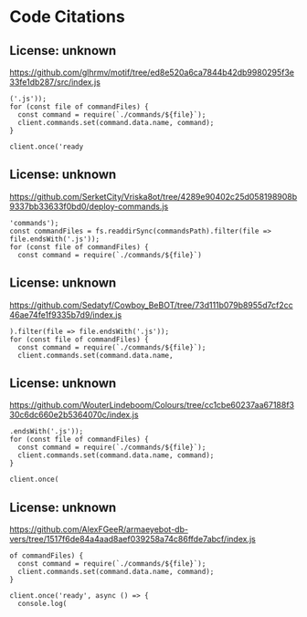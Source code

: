 # Code Citations

## License: unknown
https://github.com/glhrmv/motif/tree/ed8e520a6ca7844b42db9980295f3e33fe1db287/src/index.js

```
('.js'));
for (const file of commandFiles) {
  const command = require(`./commands/${file}`);
  client.commands.set(command.data.name, command);
}

client.once('ready
```


## License: unknown
https://github.com/SerketCity/Vriska8ot/tree/4289e90402c25d058198908b9337bb33633f0bd0/deploy-commands.js

```
'commands');
const commandFiles = fs.readdirSync(commandsPath).filter(file => file.endsWith('.js'));
for (const file of commandFiles) {
  const command = require(`./commands/${file}`)
```


## License: unknown
https://github.com/Sedatyf/Cowboy_BeBOT/tree/73d111b079b8955d7cf2cc46ae74fe1f9335b7d9/index.js

```
).filter(file => file.endsWith('.js'));
for (const file of commandFiles) {
  const command = require(`./commands/${file}`);
  client.commands.set(command.data.name,
```


## License: unknown
https://github.com/WouterLindeboom/Colours/tree/cc1cbe60237aa67188f330c6dc660e2b5364070c/index.js

```
.endsWith('.js'));
for (const file of commandFiles) {
  const command = require(`./commands/${file}`);
  client.commands.set(command.data.name, command);
}

client.once(
```


## License: unknown
https://github.com/AlexFGeeR/armaeyebot-db-vers/tree/1517f6de84a4aad8aef039258a74c86ffde7abcf/index.js

```
of commandFiles) {
  const command = require(`./commands/${file}`);
  client.commands.set(command.data.name, command);
}

client.once('ready', async () => {
  console.log(
```

